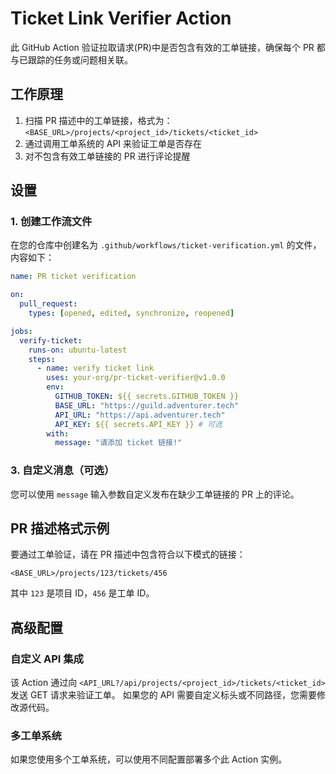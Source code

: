 # Ticket Link Verifier Action

此 GitHub Action 验证拉取请求(PR)中是否包含有效的工单链接，确保每个 PR 都与已跟踪的任务或问题相关联。

## 工作原理

1. 扫描 PR 描述中的工单链接，格式为：`<BASE_URL>/projects/<project_id>/tickets/<ticket_id>`
2. 通过调用工单系统的 API 来验证工单是否存在
3. 对不包含有效工单链接的 PR 进行评论提醒

## 设置

### 1. 创建工作流文件

在您的仓库中创建名为 `.github/workflows/ticket-verification.yml` 的文件，内容如下：

```yaml
name: PR ticket verification

on:
  pull_request:
    types: [opened, edited, synchronize, reopened]

jobs:
  verify-ticket:
    runs-on: ubuntu-latest
    steps:
      - name: verify ticket link
        uses: your-org/pr-ticket-verifier@v1.0.0
        env:
          GITHUB_TOKEN: ${{ secrets.GITHUB_TOKEN }}
          BASE_URL: "https://guild.adventurer.tech"
          API_URL: "https://api.adventurer.tech"
          API_KEY: ${{ secrets.API_KEY }} # 可选
        with:
          message: "请添加 ticket 链接!"
```

### 3. 自定义消息（可选）

您可以使用 `message` 输入参数自定义发布在缺少工单链接的 PR 上的评论。

## PR 描述格式示例

要通过工单验证，请在 PR 描述中包含符合以下模式的链接：

```
<BASE_URL>/projects/123/tickets/456
```

其中 `123` 是项目 ID，`456` 是工单 ID。

## 高级配置

### 自定义 API 集成

该 Action 通过向 `<API_URL?/api/projects/<project_id>/tickets/<ticket_id>` 发送 GET 请求来验证工单。
如果您的 API 需要自定义标头或不同路径，您需要修改源代码。

### 多工单系统

如果您使用多个工单系统，可以使用不同配置部署多个此 Action 实例。
